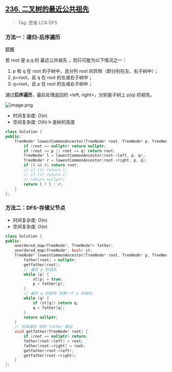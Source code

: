 ## [236. 二叉树的最近公共祖先](https://leetcode-cn.com/problems/lowest-common-ancestor-of-a-binary-tree/)

> Tag: 思维 LCA DFS

### 方法一：递归-后序遍历

[题解](https://leetcode-cn.com/problems/lowest-common-ancestor-of-a-binary-tree/solution/236-er-cha-shu-de-zui-jin-gong-gong-zu-xian-hou-xu/)

若 root 是 p,q 的 最近公共祖先 ，则只可能为以下情况之一：
1. p 和 q 在 root 的子树中，且分列 root 的异侧（即分别在左、右子树中）；
2. p=root，且 q 在 root 的左或右子树中；
3. q=root，且 p 在 root 的左或右子树中；

通过**后序遍历**，最后处理返回的 <left, right>，分别是子树上 p(q) 的祖先，

![image.png](https://imgs.alfly.cn/55b23b7b0a349b59.png)

* 时间复杂度: ${O(n)}$
* 空间复杂度: ${O(h)}$ h 是树的高度
```cpp
class Solution {
public:
    TreeNode* lowestCommonAncestor(TreeNode* root, TreeNode* p, TreeNode* q) {
        if (root == nullptr) return nullptr;
        if (root == p || root == q) return root;
        TreeNode* l = lowestCommonAncestor(root->left, p, q);
        TreeNode* r = lowestCommonAncestor(root->right, p, q);
        if (l && r) return root;
        // if (l) return l;
        // if (r) return r;
        // return nullptr;
        return l ? l : r;
    }
};
```

### 方法二：DFS-存储父节点
* 时间复杂度: ${O(n)}$
* 空间复杂度: ${O(n)}$
```cpp
class Solution {
public:
    unordered_map<TreeNode*, TreeNode*> father;
    unordered_map<TreeNode*, bool> st;
    TreeNode* lowestCommonAncestor(TreeNode* root, TreeNode* p, TreeNode* q) {
        father[root] = nullptr;
        getfather(root);
        // 遍历 p 的祖先
        while (p) {
            st[p] = true;
            p = father[p];
        }
        // 遍历 q 的祖先 找第一个 p 的祖先
        while (q) {
            if (st[q]) return q;
            q = father[q];
        }
        return nullptr;
    }
    // 先序遍历 得到 father 数组
    void getfather(TreeNode* root) {
        if (root == nullptr) return;
        father[root->left] = root;
        father[root->right] = root;
        getfather(root->left);
        getfather(root->right);
    }
};
```